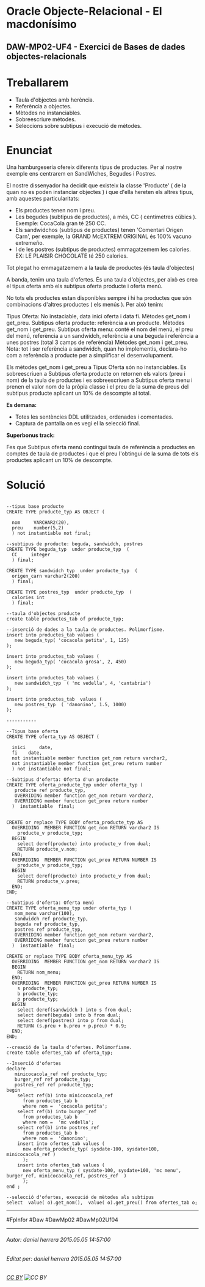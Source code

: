 # Oracle Objecte-Relacional - El macdonísimo
## DAW-MP02-UF4 - Exercici de Bases de dades objectes-relacionals
Treballarem
===========

* Taula d'objectes amb herència.
* Referència a objectes.
* Mètodes no instanciables.
* Sobreescriure mètodes.
* Seleccions sobre subtipus i execució de mètodes.

Enunciat
========

Una hamburgeseria ofereix diferents tipus de productes. Per al nostre exemple ens centrarem en SandWiches, Begudes i Postres. 

El nostre dissenyador ha decidit que existeix la classe 'Producte' ( de la quan no es poden instanciar objectes ) i que d'ella hereten els altres tipus, amb aquestes particularitats:

* Els productes tenen nom i preu.
* Les begudes (subtipus de productes), a més, CC ( centimetres cúbics ). Exemple: CocaCola gran té 250 CC.
* Els sandwidchos (subtipus de productes) tenen 'Comentari Origen Carn', per exemple, la GRAND McEXTREM ORIGINAL és 100% vacuno extremeño.
* I de les postres (subtipus de productes) emmagatzemem les calories. EX: LE PLAISIR CHOCOLATE té 250 calories.

Tot plegat ho emmagatzemem a la taula de productes  (és taula d'objectes)

A banda, tenim una taula d'ofertes. És una taula d'objectes, per això es crea el tipus oferta amb els subtipus oferta producte i oferta menú. 

No tots els productes estan disponibles sempre i hi ha productes que són combinacions d'altres productes ( els menús ). Per això tenim:

Tipus Oferta: No instaciable, data inici oferta i data fi. Mètodes get_nom i get_preu.
Subtipus oferta producte: referència a un producte. Mètodes get_nom i get_preu.
Subtipus oferta menu: conté el nom del menú, el preu del menú, referència a un sandwidch, referència a una beguda i referència a unes postres (total 3 camps de referència) Mètodes get_nom i get_preu. Nota: tot i ser referència a sandwidch, quan ho implementis, declara-ho com a referència a producte per a simplificar el desenvolupament.

Els mètodes get_nom i get_preu a Tipus Oferta són no instanciables. Es sobreescriuen a Subtipus oferta producte on retornen els valors (preu i nom) de la taula de productes i es sobreescriuen a Subtipus oferta menu i prenen el valor nom de la pròpia classe i el preu de la suma de preus del subtipus producte aplicant un 10% de descompte al total.

**Es demana:**

* Totes les sentències DDL utilitzades, ordenades i comentades.
* Captura de pantalla on es vegi el la selecció final.

**Superbonus track:**

Fes que Subtipus oferta menú contingui taula de referència a productes en comptes de taula de productes i que el preu l'obtingui de la suma de tots els productes aplicant un 10% de descompte.

Solució
=======


```SQL
```

    --tipus base producte
    CREATE TYPE producte_typ AS OBJECT (
    
      nom     VARCHAR2(20),
      preu    number(5,2)
      ) not instantiable not final;
    
    --subtipus de producte: beguda, sandwidch, postres
    CREATE TYPE beguda_typ  under producte_typ  (
      CC     integer
      ) final;
      
    CREATE TYPE sandwidch_typ  under producte_typ  (
      origen_carn varchar2(200)
      ) final;
    
    CREATE TYPE postres_typ  under producte_typ  (
      calories int
      ) final;
    
    --taula d'objectes producte
    create table productes_tab of producte_typ;
    
    --inserció de dades a la taula de productes. Polimorfisme.
    insert into productes_tab values (
       new beguda_typ( 'cocacola petita', 1, 125)
    );    
    
    insert into productes_tab values (
       new beguda_typ( 'cocacola grosa', 2, 450)
    ); 
    
    insert into productes_tab values (
       new sandwidch_typ  ( 'mc vedella', 4, 'cantabria')
    );   
    
    insert into productes_tab  values (
       new postres_typ  ( 'danonino', 1.5, 1000)
    ); 
    
    -----------
    
    --Tipus base oferta
    CREATE TYPE oferta_typ AS OBJECT (
    
      inici     date,
      fi    date,
      not instantiable member function get_nom return varchar2,
      not instantiable member function get_preu return number
      ) not instantiable not final;
    
    --Subtipus d'oferta: Oferta d'un producte
    CREATE TYPE oferta_producte_typ under oferta_typ (
       producte ref producte_typ,
       OVERRIDING member function get_nom return varchar2,
       OVERRIDING member function get_preu return number
      )  instantiable  final;
    
    
    CREATE or replace TYPE BODY oferta_producte_typ AS
      OVERRIDING  MEMBER FUNCTION get_nom RETURN varchar2 IS
        producte_v producte_typ;
      BEGIN
        select deref(producte) into producte_v from dual;
        RETURN producte_v.nom;
      END;
      OVERRIDING  MEMBER FUNCTION get_preu RETURN NUMBER IS
        producte_v producte_typ;
      BEGIN
        select deref(producte) into producte_v from dual;
        RETURN producte_v.preu;
      END;
    END;

    --Subtipus d'oferta: Oferta menú    
    CREATE TYPE oferta_menu_typ under oferta_typ (
       nom_menu varchar(100),
       sandwidch ref producte_typ,
       beguda ref producte_typ,
       postres ref producte_typ,
       OVERRIDING member function get_nom return varchar2,
       OVERRIDING member function get_preu return number
      )  instantiable  final;
    
    CREATE or replace TYPE BODY oferta_menu_typ AS
      OVERRIDING  MEMBER FUNCTION get_nom RETURN varchar2 IS
      BEGIN
        RETURN nom_menu;
      END;
      OVERRIDING  MEMBER FUNCTION get_preu RETURN NUMBER IS
        s producte_typ;
        b producte_typ;
        p producte_typ;
      BEGIN
        select deref(sandwidch ) into s from dual;
        select deref(beguda) into b from dual;
        select deref(postres) into p from dual;
        RETURN (s.preu + b.preu + p.preu) * 0.9;
      END;
    END;
    
    --creació de la taula d'ofertes. Polimorfisme.
    create table ofertes_tab of oferta_typ;
    
    --Inserció d'ofertes
    declare
       minicocacola_ref ref producte_typ;
       burger_ref ref producte_typ;
       postres_ref ref producte_typ;
    begin
        select ref(b) into minicocacola_ref
          from productes_tab b
          where nom =  'cocacola petita';
        select ref(b) into burger_ref 
          from productes_tab b
          where nom =  'mc vedella';
        select ref(b) into postres_ref 
          from productes_tab b
          where nom =  'danonino';
        insert into ofertes_tab values ( 
          new oferta_producte_typ( sysdate-100, sysdate+100, minicocacola_ref )
          );
        insert into ofertes_tab values ( 
          new oferta_menu_typ ( sysdate-100, sysdate+100, 'mc menu', burger_ref, minicocacola_ref, postres_ref  )
          );
    end ;

    --selecció d'ofertes, execució de mètodes als subtipus    
    select  value( o).get_nom(),  value( o).get_preu() from ofertes_tab o;
    
    
        
    
    
    
    
    
    







---

#FpInfor #Daw #DawMp02 #DawMp02Uf04

---

###### Autor: daniel herrera 2015.05.05 14:57:00
###### Editat per: daniel herrera 2015.05.05 14:57:00
###### [CC BY](https://creativecommons.org/licenses/by/4.0/) ![CC BY](https://licensebuttons.net/l/by/3.0/80x15.png)
